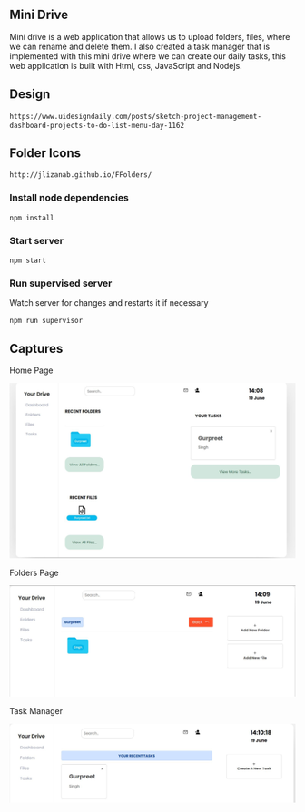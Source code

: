 ## Mini Drive

Mini drive is a web application that allows us to upload folders, files, where we can rename and delete them. I also created a task manager that is implemented with this mini drive where we can create our daily tasks, this web application is built with Html, css, JavaScript and Nodejs.

## Design

```
https://www.uidesigndaily.com/posts/sketch-project-management-dashboard-projects-to-do-list-menu-day-1162
```

## Folder Icons
```
http://jlizanab.github.io/FFolders/ 
```

### Install node dependencies

```
npm install
```

### Start server

```
npm start
```

### Run supervised server

Watch server for changes and restarts it if necessary

```
npm run supervisor
```

## Captures

Home Page

![Photos](public/Images/Previews0.JPG)

Folders Page

![Photos](public/Images/Previews1.JPG)

Task Manager

![Photos](public/Images/Previews2.JPG)
